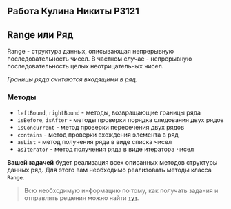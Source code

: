 ## Работа Кулина Никиты P3121

## Range или Ряд

Range - структура данных, описывающая непрерывную последовательность чисел. 
В частном случае - непрерывную последовательность целых неотрицательных чисел. 

*Границы ряда считаются входящими в ряд.*

### Методы
- `leftBound`, `rightBound` - методы, возвращающие границы ряда
- `isBefore`, `isAfter` - методы проверки порядка следования двух рядов
- `isConcurrent` - метод проверки пересечения двух рядов
- `contains` - метод проверки вхождения элемента в ряд
- `asList` - метод получения ряда в виде списка чисел
- `asIterator` - метод получения ряда в виде итератора чисел

**Вашей задачей** будет реализация всех описанных методов структуры данных ряд.
Для этого вам необходимо реализовать методы класса `Range`.

> Всю необходимую информацию по тому, как получать задания и отправлять решения 
можно найти [тут](https://github.com/tcibinan/data-structures-course).
